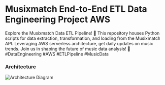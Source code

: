 # Musixmatch End-to-End ETL Data Engineering Project AWS
Explore the Musixmatch Data ETL Pipeline! 🎵 This repository houses Python scripts for data extraction, transformation, and loading from the Musixmatch API. Leveraging AWS serverless architecture, get daily updates on music trends. Join us in shaping the future of music data analysis! 🚀 #DataEngineering #AWS #ETLPipeline #MusicData

### Architecture
![Architecture Diagram](https://github.com/SuchirP/musixmatch-end-to-end-etl-data-engineering-project-aws/blob/main/ETL%20Musixmatch%20AWS%20Architecture.jpg)

